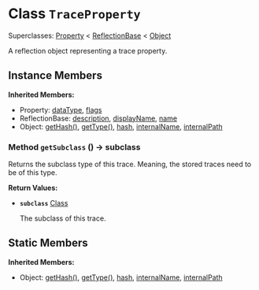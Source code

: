 # Class <code>TraceProperty</code>

Superclasses: <a href="Property.md">Property</a> < <a href="ReflectionBase.md">ReflectionBase</a> < <a href="Object.md">Object</a>

A reflection object representing a trace property.
## Instance Members
<b>Inherited Members:</b>
- Property: <a href="Property.md#user-content-data-type">dataType</a>, <a href="Property.md#user-content-flags">flags</a>
- ReflectionBase: <a href="ReflectionBase.md#user-content-description">description</a>, <a href="ReflectionBase.md#user-content-display-name">displayName</a>, <a href="ReflectionBase.md#user-content-name">name</a>
- Object: <a href="Object.md#user-content-get-hash">getHash()</a>, <a href="Object.md#user-content-get-type">getType()</a>, <a href="Object.md#user-content-hash">hash</a>, <a href="Object.md#user-content-internal-name">internalName</a>, <a href="Object.md#user-content-internal-path">internalPath</a>
### Method <code id="get-subclass">getSubclass</code> () → subclass
Returns the subclass type of this trace. Meaning, the stored traces need to be of this type.


<b>Return Values:</b>

- <code><b>subclass</b></code> <a href="Class.md">Class</a>

  The subclass of this trace.
## Static Members
<b>Inherited Members:</b>
- Object: <a href="Object.md#user-content-s-get-hash">getHash()</a>, <a href="Object.md#user-content-s-get-type">getType()</a>, <a href="Object.md#user-content-s-hash">hash</a>, <a href="Object.md#user-content-s-internal-name">internalName</a>, <a href="Object.md#user-content-s-internal-path">internalPath</a>